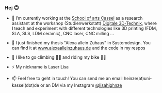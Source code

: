 ### Hej 🙃

- 🔭 I’m currently working at the [School of arts Cassel](https://kunsthochschulekassel.de/willkommen.html) as a research assistant at the workshop (Studienwerkstatt) [Digitale 3D-Technik](https://d3dt.uber.space/), where I teach and experiment with different technologies like 3D printing (FDM, SLA, SLS, LDM ceramic), CNC laser, CNC milling ... 

- 🤖 I just finished my thesis "Alexa allein Zuhaus" in Systemdesign. You can find it at www.alexaalleinzuhaus.de and the code in my respos

- 🍃 I like to go climbing 🧗‍♀️ and riding my bike 🚴‍♀️

- ⚡ My nickname is Laser Lisa

- 📫 Feel free to geht in touch! You can send me an email heinze(at)uni-kassel(dot)de or an DM via my Instagram [@lisahighnze](https://www.instagram.com/lisahighnze/)



<!--
**highnze/highnze** is a ✨ _special_ ✨ repository because its `README.md` (this file) appears on your GitHub profile.

Here are some ideas to get you started:

- 🔭 I’m currently working on ...
- 🌱 I’m currently learning ...
- 👯 I’m looking to collaborate on ...
- 🤔 I’m looking for help with ...
- 💬 Ask me about ...
- 📫 How to reach me: ...
- 😄 Pronouns: ...
- ⚡ Fun fact: ...
-->
